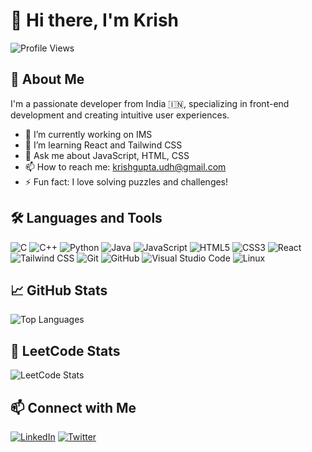 # 👋 Hi there, I'm Krish

![Profile Views](https://komarev.com/ghpvc/?username=developer-krish&color=blue)

## 🚀 About Me

I'm a passionate developer from India 🇮🇳, specializing in front-end development and creating intuitive user experiences.

- 🔭 I’m currently working on IMS
- 🌱 I’m learning React and Tailwind CSS
- 💬 Ask me about JavaScript, HTML, CSS
- 📫 How to reach me: [krishgupta.udh@gmail.com](mailto:krishgupta.udh@gmail.com)
- ⚡ Fun fact: I love solving puzzles and challenges!

## 🛠️ Languages and Tools

![C](https://img.shields.io/badge/C-%2300599C.svg?&style=for-the-badge&logo=c&logoColor=white)
![C++](https://img.shields.io/badge/C++-%2300599C.svg?&style=for-the-badge&logo=c%2B%2B&logoColor=white)
![Python](https://img.shields.io/badge/Python-%233776AB.svg?&style=for-the-badge&logo=python&logoColor=white)
![Java](https://img.shields.io/badge/Java-%23007396.svg?&style=for-the-badge&logo=java&logoColor=white)
![JavaScript](https://img.shields.io/badge/JavaScript-%23F7DF1E.svg?&style=for-the-badge&logo=javascript&logoColor=black)
![HTML5](https://img.shields.io/badge/HTML5-%23E34F26.svg?&style=for-the-badge&logo=html5&logoColor=white)
![CSS3](https://img.shields.io/badge/CSS3-%231572B6.svg?&style=for-the-badge&logo=css3&logoColor=white)
![React](https://img.shields.io/badge/React-%2361DAFB.svg?&style=for-the-badge&logo=react&logoColor=black)
![Tailwind CSS](https://img.shields.io/badge/Tailwind_CSS-%2338B2AC.svg?&style=for-the-badge&logo=tailwind-css&logoColor=white)
![Git](https://img.shields.io/badge/Git-%23F05032.svg?&style=for-the-badge&logo=git&logoColor=white)
![GitHub](https://img.shields.io/badge/GitHub-%23121011.svg?&style=for-the-badge&logo=github&logoColor=white)
![Visual Studio Code](https://img.shields.io/badge/VS%20Code-%23007ACC.svg?&style=for-the-badge&logo=visual-studio-code&logoColor=white)
![Linux](https://img.shields.io/badge/Linux-%23FCC624.svg?&style=for-the-badge&logo=linux&logoColor=black)

## 📈 GitHub Stats

![Top Languages](https://github-readme-stats.vercel.app/api/top-langs/?username=developer-krish&layout=compact&theme=radical)

## 🧠 LeetCode Stats

![LeetCode Stats](https://leetcard.jacoblin.cool/krishgupta_21?ext=contest&theme=dark)

## 📫 Connect with Me

[![LinkedIn](https://img.shields.io/badge/-LinkedIn-0A66C2?logo=linkedin&logoColor=white)](https://www.linkedin.com/in/krish-gupta-19104a1b5//)
[![Twitter](https://img.shields.io/badge/-Twitter-1DA1F2?logo=twitter&logoColor=white)](https://x.com/Krishhgupta21)
